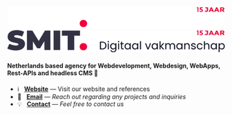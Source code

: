 ![Smitnet Logo](/assets/smit-light-long-15-jaar.svg#gh-dark-mode-only)
![Smitnet Logo](/assets/smit-dark-long-15-jaar.svg#gh-light-mode-only)



#### Netherlands based agency for Webdevelopment, Webdesign, WebApps, Rest-APIs and headless CMS  👋


* ℹ️ &nbsp; **[Website](https://smit.net)** — Visit our website and references
* 📩 &nbsp; **[Email](mailto:support@smit.net)** — _Reach out regarding any projects and inquiries_
* 💡 &nbsp; **[Contact](https://smit.net/contact)** — _Feel free to contact us_
